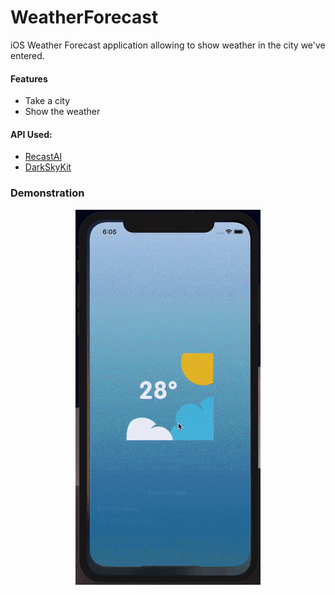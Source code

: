 # WeatherForecast
iOS Weather Forecast application allowing to show weather in the city we've entered.

#### Features
- Take a city
- Show the weather

#### API Used:
- [RecastAI](https://cai.tools.sap/)
- [DarkSkyKit](https://darksky.net/dev/docs)

### Demonstration
<p align="center">
<img src="https://github.com/danilkozyr/iOS-Portfolio/raw/master/gifs/weather.gif" height=600>
</p>
